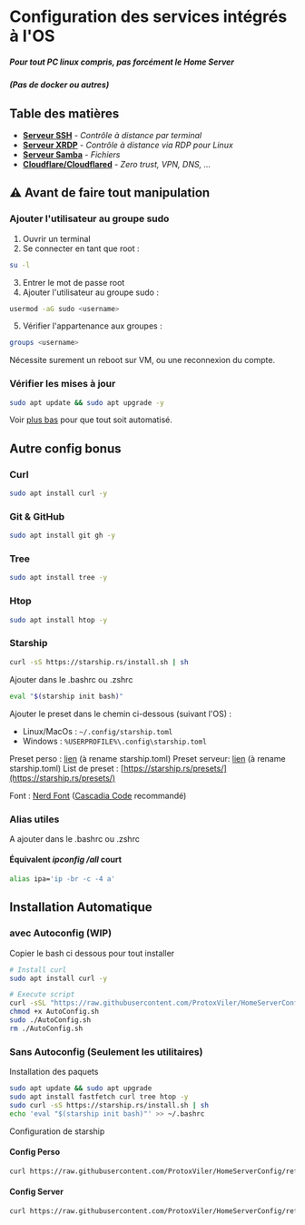 # Configuration des services intégrés à l'OS

##### Pour tout PC linux compris, pas forcément le Home Server

##### (Pas de docker ou autres)

## Table des matières

- [**Serveur SSH**](https://github.com/ProtoxViler/HomeServerConfig/blob/main/OsConfig/SrvSSH.md) - _Contrôle à distance par terminal_
- [**Serveur XRDP**](https://github.com/ProtoxViler/HomeServerConfig/blob/main/OsConfig/SrvXRP.md) - _Contrôle à distance via RDP pour Linux_
- [**Serveur Samba**](https://github.com/ProtoxViler/HomeServerConfig/blob/main/OsConfig/SrvSamba.md) - _Fichiers_
- [**Cloudflare/Cloudflared**](https://github.com/ProtoxViler/HomeServerConfig/blob/main/OsConfig/Cloudflared.md) - _Zero trust, VPN, DNS, ..._

## ⚠️ Avant de faire tout manipulation

### Ajouter l'utilisateur au groupe sudo

1. Ouvrir un terminal
2. Se connecter en tant que root :

```bash
su -l
```

3. Entrer le mot de passe root
4. Ajouter l'utilisateur au groupe sudo :

```bash
usermod -aG sudo <username>
```

5. Vérifier l'appartenance aux groupes :

```bash
groups <username>
```

Nécessite surement un reboot sur VM, ou une reconnexion du compte.

### Vérifier les mises à jour

```bash
sudo apt update && sudo apt upgrade -y
```

Voir [plus bas](#installation-automatique) pour que tout soit automatisé.

## Autre config bonus

### Curl

```bash
sudo apt install curl -y
```

### Git & GitHub

```bash
sudo apt install git gh -y
```

### Tree

```bash
sudo apt install tree -y
```

### Htop

```bash
sudo apt install htop -y
```

### Starship

```bash
curl -sS https://starship.rs/install.sh | sh
```

Ajouter dans le .bashrc ou .zshrc

```bash
eval "$(starship init bash)"
```

Ajouter le preset dans le chemin ci-dessous (suivant l'OS) :

- Linux/MacOs : `~/.config/starship.toml`
- Windows : `%USERPROFILE%\.config\starship.toml`

Preset perso : [lien](https://github.com/ProtoxViler/HomeServerConfig/blob/main/OsConfig/starship_perso.toml) (à rename starship.toml)
Preset serveur: [lien](https://github.com/ProtoxViler/HomeServerConfig/blob/main/OsConfig/starship_server.toml) (à rename starship.toml)
List de preset : [https://starship.rs/presets/](https://starship.rs/presets/)

Font : [Nerd Font](https://www.nerdfonts.com/) ([Cascadia Code](https://github.com/ryanoasis/nerd-fonts/releases/download/v3.4.0/CascadiaCode.zip) recommandé)

### Alias utiles

A ajouter dans le .bashrc ou .zshrc

#### Équivalent _ipconfig /all_ court

```bash
alias ipa='ip -br -c -4 a'
```

## Installation Automatique

### avec Autoconfig (WIP)

Copier le bash ci dessous pour tout installer

```bash
# Install curl
sudo apt install curl -y

# Execute script
curl -sSL "https://raw.githubusercontent.com/ProtoxViler/HomeServerConfig/main/OsConfig/AutoConfig.sh" -o AutoConfig.sh
chmod +x AutoConfig.sh
sudo ./AutoConfig.sh
rm ./AutoConfig.sh
```

### Sans Autoconfig (Seulement les utilitaires)

Installation des paquets

```bash
sudo apt update && sudo apt upgrade
sudo apt install fastfetch curl tree htop -y
sudo curl -sS https://starship.rs/install.sh | sh
echo 'eval "$(starship init bash)"' >> ~/.bashrc
```

Configuration de starship

#### Config Perso

```bash
curl https://raw.githubusercontent.com/ProtoxViler/HomeServerConfig/refs/heads/main/OsConfig/Starship/starship_perso.toml -o ~/.config/starship.toml
```

#### Config Server

```bash
curl https://raw.githubusercontent.com/ProtoxViler/HomeServerConfig/refs/heads/main/OsConfig/Starship/starship_server.toml -o ~/.config/starship.toml
```
